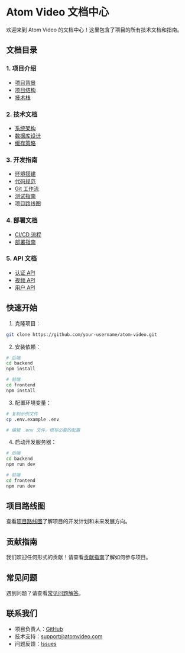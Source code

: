 # Atom Video 文档中心

欢迎来到 Atom Video 的文档中心！这里包含了项目的所有技术文档和指南。

## 文档目录

### 1. 项目介绍
- [项目背景](./introduction/background.md)
- [项目结构](./introduction/project-structure.md)
- [技术栈](./introduction/tech-stack.md)

### 2. 技术文档
- [系统架构](./technical/architecture.md)
- [数据库设计](./technical/database.md)
- [缓存策略](./technical/cache.md)

### 3. 开发指南
- [环境搭建](./development/setup.md)
- [代码规范](./development/coding-standards.md)
- [Git 工作流](./development/git-workflow.md)
- [测试指南](./development/testing.md)
- [项目路线图](./development/roadmap.md)

### 4. 部署文档
- [CI/CD 流程](./deployment/ci-cd.md)
- [部署指南](./deployment/README.md)

### 5. API 文档
- [认证 API](./api/auth.md)
- [视频 API](./api/video.md)
- [用户 API](./api/user.md)

## 快速开始

1. 克隆项目：
```bash
git clone https://github.com/your-username/atom-video.git
```

2. 安装依赖：
```bash
# 后端
cd backend
npm install

# 前端
cd frontend
npm install
```

3. 配置环境变量：
```bash
# 复制示例文件
cp .env.example .env

# 编辑 .env 文件，填写必要的配置
```

4. 启动开发服务器：
```bash
# 后端
cd backend
npm run dev

# 前端
cd frontend
npm run dev
```

## 项目路线图

查看[项目路线图](./development/roadmap.md)了解项目的开发计划和未来发展方向。

## 贡献指南

我们欢迎任何形式的贡献！请查看[贡献指南](./development/contributing.md)了解如何参与项目。

## 常见问题

遇到问题？请查看[常见问题解答](./development/faq.md)。

## 联系我们

- 项目负责人：[GitHub](https://github.com/your-username)
- 技术支持：support@atomvideo.com
- 问题反馈：[Issues](https://github.com/your-username/atom-video/issues) 